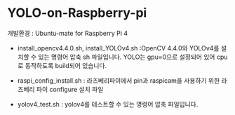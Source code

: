 # YOLO-on-Raspberry-pi
개발환경
: Ubuntu-mate for Raspberry Pi 4

- install_opencv4.4.0.sh, install_YOLOv4.sh
:OpenCV 4.4.0와 YOLOv4를 설치할 수 있는 명령어 압축 sh 파일입니다.
YOLO는 gpu=0으로 설정되어 있어 cpu로 동작하도록 build되어 있습니다.

- raspi_config_install.sh
: 라즈베리파이에서 pin과 raspicam을 사용하기 위한 라즈베리 파이 configure 설치 파일

- yolov4_test.sh
: yolov4를 테스트할 수 있는 명령어 압축 파일입니다.
